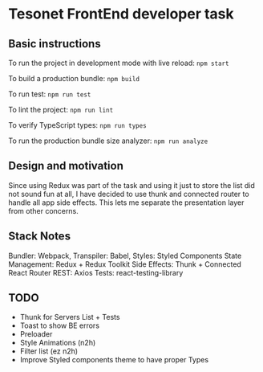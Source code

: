 # Tesonet FrontEnd developer task

## Basic instructions

To run the project in development mode with live reload:
`npm start`

To build a production bundle:
`npm build`

To run test:
`npm run test`

To lint the project:
`npm run lint`

To verify TypeScript types:
`npm run types`

To run the production bundle size analyzer:
`npm run analyze`

## Design and motivation

Since using Redux was part of the task and using it just to store the list did
not sound fun at all, I have decided to use thunk and connected router to handle
all app side effects. This lets me separate the presentation layer from other concerns.


## Stack Notes

Bundler: Webpack,
Transpiler: Babel,
Styles: Styled Components
State Management: Redux + Redux Toolkit
Side Effects: Thunk + Connected React Router
REST: Axios
Tests: react-testing-library

## TODO
* Thunk for Servers List + Tests
* Toast to show BE errors
* Preloader
* Style Animations (n2h)
* Filter list (ez n2h)
* Improve Styled components theme to have proper Types 
